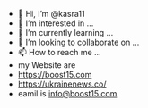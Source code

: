 - 👋 Hi, I’m @kasra11
- 👀 I’m interested in ...
- 🌱 I’m currently learning ...
- 💞️ I’m looking to collaborate on ...
- 📫 How to reach me ...
- my Website are
-  https://boost15.com
-  https://ukrainenews.co/
- eamil is info@boost15.com

<!---
kasra11/kasra11 is a ✨ special ✨ repository because its `README.md` (this file) appears on your GitHub profile.
You can click the Preview link to take a look at your changes.
--->
